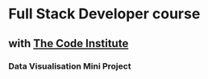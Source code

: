 # Full Stack Developer course

## with [The Code Institute](https://codeinstitute.net/)

### Data Visualisation Mini Project

